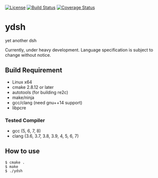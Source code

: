 
[![License](https://img.shields.io/badge/license-Apache%202-blue.svg)](#license)
[![Build Status](https://travis-ci.org/sekiguchi-nagisa/ydsh.svg?branch=master)](https://travis-ci.org/sekiguchi-nagisa/ydsh)
[![Coverage Status](https://coveralls.io/repos/github/sekiguchi-nagisa/ydsh/badge.svg?branch=master)](https://coveralls.io/github/sekiguchi-nagisa/ydsh?branch=master)

# ydsh
yet another dsh

Currently, under heavy development.
Language specification is subject to change without notice. 

## Build Requirement
* Linux x64
* cmake 2.8.12 or later
* autotools (for building re2c)
* make/ninja
* gcc/clang (need gnu++14 support)
* libpcre

### Tested Compiler
* gcc (5, 6, 7, 8)
* clang (3.6, 3.7, 3.8, 3.9, 4, 5, 6, 7)

## How to use

```
$ cmake .
$ make
$ ./ydsh
```
